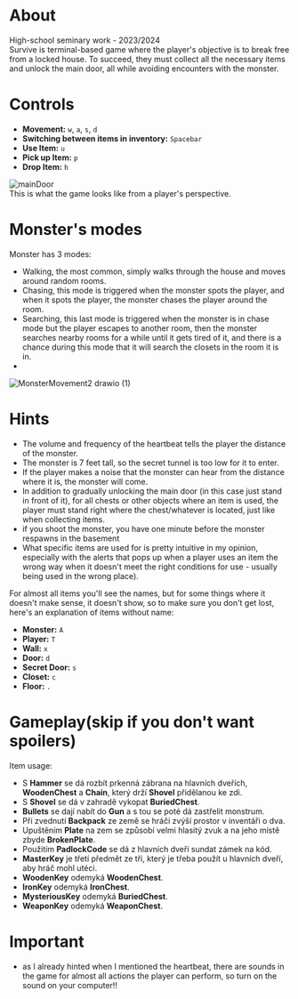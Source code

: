 # About
High-school seminary work - 2023/2024  
Survive is terminal-based game where the player's objective is to break free from a locked house. To succeed, they must collect all the necessary items and unlock the main door, all while avoiding encounters with the monster.   
# Controls
  - **Movement:** `w`, `a`, `s`, `d`
  - **Switching between items in inventory:** `Spacebar`
  - **Use Item:** `u`
  - **Pick up Item:** `p`
  - **Drop Item:** `h`
  
![mainDoor](https://github.com/Otasmacour/Survive/assets/111227700/969d8eb0-5726-409a-825c-db0bc8387a48)  
This is what the game looks like from a player's perspective.  
# Monster's modes
Monster has 3 modes:
- Walking, the most common, simply walks through the house and moves around random rooms.  
- Chasing, this mode is triggered when the monster spots the player, and when it spots the player, the monster chases the player around the room.  
- Searching, this last mode is triggered when the monster is in chase mode but the player escapes to another room, then the monster searches nearby rooms for a while until it gets tired of it, and there is a chance during this mode that it will search the closets in the room it is in.
- 
![MonsterMovement2 drawio (1)](https://github.com/user-attachments/assets/11e8b9fe-7922-41e7-8a34-7386926d5211)
# Hints
 - The volume and frequency of the heartbeat tells the player the distance of the monster.
 - The monster is 7 feet tall, so the secret tunnel is too low for it to enter.  
 - If the player makes a noise that the monster can hear from the distance where it is, the monster will come.
 - In addition to gradually unlocking the main door (in this case just stand in front of it), for all chests or other objects where an item is used, the player must stand right where the chest/whatever is located, just like when collecting items.
 - if you shoot the monster, you have one minute before the monster respawns in the basement
 - What specific items are used for is pretty intuitive in my opinion, especially with the alerts that pops up when a player uses an item the wrong way when it doesn't meet the right conditions for use - usually being used in the wrong place).
   
For almost all items you'll see the names, but for some things where it doesn't make sense, it doesn't show, so to make sure you don't get lost, here's an explanation of items without name:  
  - **Monster:** `A`
  - **Player:** `T`
  - **Wall:** `x`
  - **Door:** `d`
  - **Secret Door:** `s`
  - **Closet:** `c`
  - **Floor:** `.`
# Gameplay(skip if you don't want spoilers)
Item usage:
- S **Hammer** se dá rozbít prkenná zábrana na hlavních dveřích, **WoodenChest** a **Chain**, který drží **Shovel** přidělanou ke zdi.
- S **Shovel** se dá v zahradě vykopat **BuriedChest**.
- **Bullets** se dají nabít do **Gun** a s tou se poté dá zastřelit monstrum.
- Při zvednutí **Backpack** ze země se hráči zvýší prostor v inventáři o dva.
- Upuštěním **Plate** na zem se způsobí velmi hlasitý zvuk a na jeho místě zbyde **BrokenPlate**.
- Použitím **PadlockCode** se dá z hlavních dveří sundat zámek na kód.
- **MasterKey** je třetí předmět ze tří, který je třeba použít u hlavních dveří, aby hráč mohl utéci.
- **WoodenKey** odemyká **WoodenChest**.
- **IronKey** odemyká **IronChest**.
- **MysteriousKey** odemyká **BuriedChest**.
- **WeaponKey** odemyká **WeaponChest**.

 
# Important
 - as I already hinted when I mentioned the heartbeat, there are sounds in the game for almost all actions the player can perform, so turn on the sound on your computer!!
